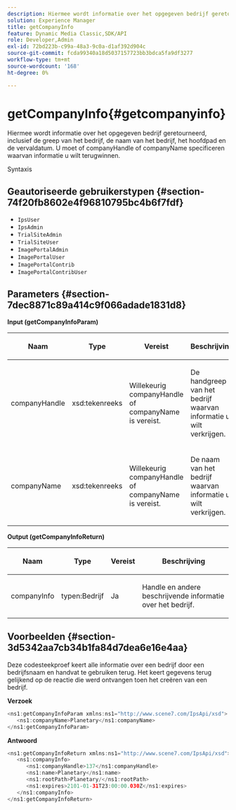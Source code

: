 ```yaml
---
description: Hiermee wordt informatie over het opgegeven bedrijf geretourneerd, inclusief de greep van het bedrijf, de naam van het bedrijf, het hoofdpad en de vervaldatum. U moet of companyHandle of companyName specificeren waarvan informatie u wilt terugwinnen.
solution: Experience Manager
title: getCompanyInfo
feature: Dynamic Media Classic,SDK/API
role: Developer,Admin
exl-id: 72bd223b-c99a-48a3-9c0a-d1af392d904c
source-git-commit: fcda99340a18d5037157723bb3bdca5fa9df3277
workflow-type: tm+mt
source-wordcount: '168'
ht-degree: 0%

---
```


# getCompanyInfo{#getcompanyinfo}

Hiermee wordt informatie over het opgegeven bedrijf geretourneerd, inclusief de greep van het bedrijf, de naam van het bedrijf, het hoofdpad en de vervaldatum. U moet of companyHandle of companyName specificeren waarvan informatie u wilt terugwinnen.

Syntaxis

## Geautoriseerde gebruikerstypen {#section-74f20fb8602e4f96810795bc4b6f7fdf}

* `IpsUser`
* `IpsAdmin`
* `TrialSiteAdmin`
* `TrialSiteUser`
* `ImagePortalAdmin`
* `ImagePortalUser`
* `ImagePortalContrib`
* `ImagePortalContribUser`

## Parameters {#section-7dec8871c89a414c9f066adade1831d8}

**Input (getCompanyInfoParam)**

<table id="table_DD2688C9DA9F49C9ABCA24944829B3E5"> 
 <thead> 
  <tr> 
   <th colname="col1" class="entry"> <p>Naam </p> </th> 
   <th colname="col2" class="entry"> <p>Type </p> </th> 
   <th colname="col3" class="entry"> <p>Vereist </p> </th> 
   <th colname="col4" class="entry"> <p>Beschrijving </p> </th> 
  </tr> 
 </thead>
 <tbody> 
  <tr> 
   <td colname="col1"> <p><span class="codeph"> <span class="varname"> companyHandle</span> </span> </p> </td> 
   <td colname="col2"> <p><span class="codeph"> xsd:tekenreeks</span> </p> </td> 
   <td colname="col3"> <p>Willekeurig <span class="codeph"> <span class="varname"> companyHandle</span> </span> of <span class="codeph"> <span class="varname"> companyName</span> </span> is vereist. </p> </td> 
   <td colname="col4"> <p>De handgreep van het bedrijf waarvan informatie u wilt verkrijgen. </p> </td> 
  </tr> 
  <tr> 
   <td colname="col1"> <p><span class="codeph"> <span class="varname"> companyName</span> </span> </p> </td> 
   <td colname="col2"> <p><span class="codeph"> xsd:tekenreeks</span> </p> </td> 
   <td colname="col3"> <p>Willekeurig <span class="codeph"> <span class="varname"> companyHandle</span> </span> of <span class="codeph"> <span class="varname"> companyName</span> </span> is vereist. </p> </td> 
   <td colname="col4"> <p>De naam van het bedrijf waarvan informatie u wilt verkrijgen. </p> </td> 
  </tr> 
 </tbody> 
</table>

**Output (getCompanyInfoReturn)**

<table id="table_634D4E274BA7494C9C917FD244286F0D"> 
 <thead> 
  <tr> 
   <th colname="col1" class="entry"> <p>Naam </p> </th> 
   <th colname="col2" class="entry"> <p>Type </p> </th> 
   <th colname="col3" class="entry"> <p>Vereist </p> </th> 
   <th colname="col4" class="entry"> <p>Beschrijving </p> </th> 
  </tr> 
 </thead>
 <tbody> 
  <tr> 
   <td colname="col1"> <p><span class="codeph"> <span class="varname"> companyInfo</span> </span> </p> </td> 
   <td colname="col2"> <p><span class="codeph"> typen:Bedrijf</span> </p> </td> 
   <td colname="col3"> <p>Ja </p> </td> 
   <td colname="col4"> <p>Handle en andere beschrijvende informatie over het bedrijf. </p> </td> 
  </tr> 
 </tbody> 
</table>

## Voorbeelden {#section-3d5342aa7cb34b1fa84d7dea6e16e4aa}

Deze codesteekproef keert alle informatie over een bedrijf door een bedrijfsnaam en handvat te gebruiken terug. Het keert gegevens terug gelijkend op de reactie die werd ontvangen toen het creëren van een bedrijf.

**Verzoek**

```java
<ns1:getCompanyInfoParam xmlns:ns1="http://www.scene7.com/IpsApi/xsd">
   <ns1:companyName>Planetary</ns1:companyName>
</ns1:getCompanyInfoParam>
```

**Antwoord**

```java
<ns1:getCompanyInfoReturn xmlns:ns1="http://www.scene7.com/IpsApi/xsd">
   <ns1:companyInfo>
      <ns1:companyHandle>137</ns1:companyHandle>
      <ns1:name>Planetary</ns1:name>
      <ns1:rootPath>Planetary/</ns1:rootPath>
      <ns1:expires>2101-01-31T23:00:00.030Z</ns1:expires>
   </ns1:companyInfo>
</ns1:getCompanyInfoReturn>
```
